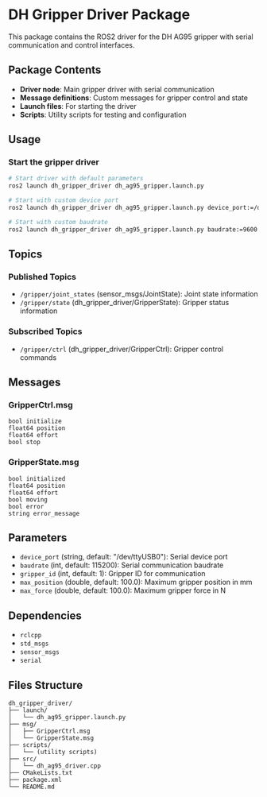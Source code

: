 # DH Gripper Driver Package

This package contains the ROS2 driver for the DH AG95 gripper with serial communication and control interfaces.

## Package Contents

- **Driver node**: Main gripper driver with serial communication
- **Message definitions**: Custom messages for gripper control and state
- **Launch files**: For starting the driver
- **Scripts**: Utility scripts for testing and configuration

## Usage

### Start the gripper driver

```bash
# Start driver with default parameters
ros2 launch dh_gripper_driver dh_ag95_gripper.launch.py

# Start with custom device port
ros2 launch dh_gripper_driver dh_ag95_gripper.launch.py device_port:=/dev/ttyUSB1

# Start with custom baudrate
ros2 launch dh_gripper_driver dh_ag95_gripper.launch.py baudrate:=9600
```

## Topics

### Published Topics

- `/gripper/joint_states` (sensor_msgs/JointState): Joint state information
- `/gripper/state` (dh_gripper_driver/GripperState): Gripper status information

### Subscribed Topics

- `/gripper/ctrl` (dh_gripper_driver/GripperCtrl): Gripper control commands

## Messages

### GripperCtrl.msg
```
bool initialize
float64 position
float64 effort
bool stop
```

### GripperState.msg
```
bool initialized
float64 position
float64 effort
bool moving
bool error
string error_message
```

## Parameters

- `device_port` (string, default: "/dev/ttyUSB0"): Serial device port
- `baudrate` (int, default: 115200): Serial communication baudrate
- `gripper_id` (int, default: 1): Gripper ID for communication
- `max_position` (double, default: 100.0): Maximum gripper position in mm
- `max_force` (double, default: 100.0): Maximum gripper force in N

## Dependencies

- `rclcpp`
- `std_msgs`
- `sensor_msgs`
- `serial`

## Files Structure

```
dh_gripper_driver/
├── launch/
│   └── dh_ag95_gripper.launch.py
├── msg/
│   ├── GripperCtrl.msg
│   └── GripperState.msg
├── scripts/
│   └── (utility scripts)
├── src/
│   └── dh_ag95_driver.cpp
├── CMakeLists.txt
├── package.xml
└── README.md
``` 